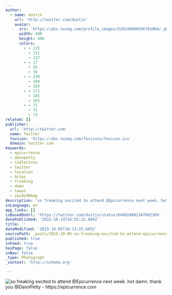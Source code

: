 ```yaml
---
author:
  - name: dustin
    url: 'http://twitter.com/dustin'
    avatar:
      src: 'https://pbs.twimg.com/profile_images/528249066656763904/_qFfBqmI_400x400.jpeg'
      width: 400
      height: 400
      colors:
        - - 125
          - 131
          - 137
        - - 17
          - 26
          - 34
        - - 230
          - 199
          - 193
        - - 171
          - 165
          - 165
        - - 72
          - 71
          - 73
related: []
publisher:
  url: 'http://twitter.com'
  name: Twitter
  favicon: 'https://abs.twimg.com/favicons/favicon.ico'
  domain: twitter.com
keywords:
  - epicurrence
  - dannpetty
  - s5dleitnta
  - twitter
  - location
  - https
  - freaking
  - damn
  - tweet
  - jkzds90kmg
description: 'so freaking excited to attend @Epicurrence next week. hot damn. thank you @DannPetty - https://epicurrence.com'
inLanguage: en
app_links: []
isBasedOnUrl: 'https://twitter.com/dustin/status/649024881347002369'
datePublished: '2015-10-14T16:55:22.604Z'
title: ''
dateModified: '2015-10-05T10:13:25.665Z'
sourcePath: _posts/2015-10-05-so-freaking-excited-to-attend-epicurrence-next-week-hot-da.md
published: true
inFeed: true
hasPage: false
inNav: false
_type: Photograph
_context: 'http://schema.org'

---
```

![so freaking excited to attend &commat;Epicurrence next week&period; hot damn&period; thank you &commat;DannPetty - https&colon;&sol;&sol;epicurrence&period;com](https://pbs.twimg.com/media/CQHMsLtUAAAxayx.png:large)